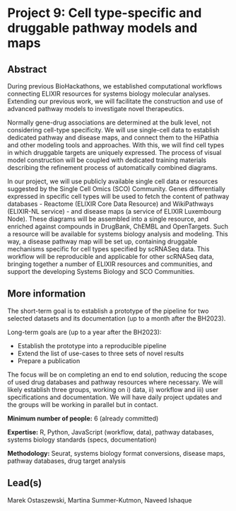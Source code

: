 # Project 9: Cell type-specific and druggable pathway models and maps

## Abstract

During previous BioHackathons, we established computational workflows connecting ELIXIR resources for systems biology molecular analyses. Extending our previous work, we will facilitate the construction and use of advanced pathway models to investigate novel therapeutics.

Normally gene-drug associations are determined at the bulk level, not considering cell-type specificity. We will use single-cell data to establish dedicated pathway and disease maps, and connect them to the HiPathia and other modeling tools and approaches. With this, we will find cell types in which druggable targets are uniquely expressed. The process of visual model construction will be coupled with dedicated training materials describing the refinement process of automatically combined diagrams.

In our project, we will use publicly available single cell data or resources suggested by the Single Cell Omics (SCO) Community. Genes differentially expressed in specific cell types will be used to fetch the content of pathway databases - Reactome (ELIXIR Core Data Resource) and WikiPathways (ELIXIR-NL service) - and disease maps (a service of ELIXIR Luxembourg Node). These diagrams will be assembled into a single resource, and enriched against compounds in DrugBank, ChEMBL and OpenTargets. Such a resource will be available for systems biology analysis and modeling. This way, a disease pathway map will be set up, containing druggable mechanisms specific for cell types specified by scRNASeq data. This workflow will be reproducible and applicable for other scRNASeq data, bringing together a number of ELIXIR resources and communities, and support the developing Systems Biology and SCO Communities.

## More information

The short-term goal is to establish a prototype of the pipeline for two selected datasets and its documentation (up to a month after the BH2023).

Long-term goals are (up to a year after the BH2023):

 * Establish the prototype into a reproducible pipeline
 * Extend the list of use-cases to three sets of novel results
 * Prepare a publication
   
The focus will be on completing an end to end solution, reducing the scope of used drug databases and pathway resources where necessary. We will likely establish three groups, working on i) data, ii) workflow and iii) user specifications and documentation. We will have daily project updates and the groups will be working in parallel but in contact.

**Minimum number of people:** 6 (already committed)

**Expertise:** R, Python, JavaScript (workflow, data), pathway databases, systems biology standards (specs, documentation)

**Methodology:** Seurat, systems biology format conversions, disease maps, pathway databases, drug target analysis

## Lead(s)

Marek Ostaszewski, Martina Summer-Kutmon, Naveed Ishaque


